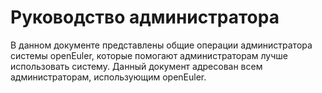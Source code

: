 # Руководство администратора

В данном документе представлены общие операции администратора системы openEuler, которые помогают администраторам лучше использовать систему.
Данный документ адресован всем администраторам, использующим openEuler.
